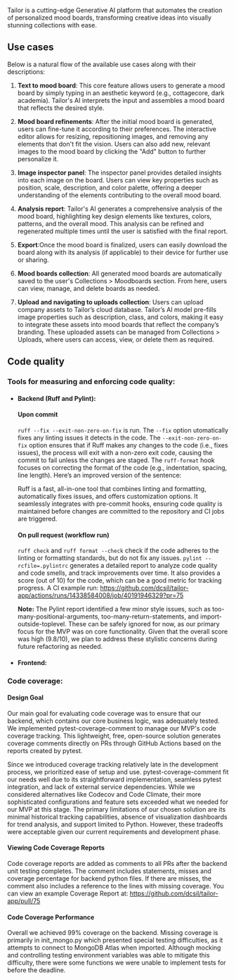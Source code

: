 Tailor is a cutting-edge Generative AI platform that automates the creation of personalized mood boards, transforming creative ideas into visually stunning collections with ease.

## Use cases
Below is a natural flow of the available use cases along with their descriptions:

1) **Text to mood board**: This core feature allows users to generate a mood board by simply typing in an aesthetic keyword (e.g., cottagecore, dark academia). Tailor's AI interprets the input and assembles a mood board that reflects the desired style.

2) **Mood board refinements**: After the initial mood board is generated, users can fine-tune it according to their preferences. The interactive editor allows for resizing, repositioning images, and removing any elements that don't fit the vision. Users can also add new, relevant images to the mood board by clicking the "Add" button to further personalize it.

3) **Image inspector panel**: The inspector panel provides detailed insights into each image on the board. Users can view key properties such as position, scale, description, and color palette, offering a deeper understanding of the elements contributing to the overall mood board.

4) **Analysis report**: Tailor's AI generates a comprehensive analysis of the mood board, highlighting key design elements like textures, colors, patterns, and the overall mood. This analysis can be refined and regenerated multiple times until the user is satisfied with the final report.

5) **Export**:Once the mood board is finalized, users can easily download the board along with its analysis (if applicable) to their device for further use or sharing.

6) **Mood boards collection**:  All generated mood boards are automatically saved to the user's Collections > Moodboards section. From here, users can view, manage, and delete boards as needed.

7) **Upload and navigating to uploads collection**: Users can upload company assets to Tailor’s cloud database. Tailor’s AI model pre-fills image properties such as description, class, and colors, making it easy to integrate these assets into mood boards that reflect the company’s branding. These uploaded assets can be managed from Collections > Uploads, where users can access, view, or delete them as required.

## Code quality

### Tools for measuring and enforcing code quality:
- #### Backend (Ruff and Pylint):

    #### Upon commit
    `ruff --fix --exit-non-zero-on-fix` is run. The `--fix` option utomatically fixes any linting issues it detects in the code. The `--exit-non-zero-on-fix` option ensures that if Ruff makes any changes to the code (i.e., fixes issues), the process will exit with a non-zero exit code, causing the commit to fail unless the changes are staged.
    The `ruff-format` hook focuses on correcting the format of the code (e.g., indentation, spacing, line length). 
    Here’s an improved version of the sentence:

    Ruff is a fast, all-in-one tool that combines linting and formatting, automatically fixes issues, and offers customization options. It seamlessly integrates with pre-commit hooks, ensuring code quality is maintained before changes are committed to the repository and CI jobs are triggered.

    #### On pull request (workflow run)
    `ruff check` and `ruff format --check` check if the code adheres to the linting or formatting standards, but do not fix any issues.
    `pylint --rcfile=.pylintrc` generates a detailed report to analyze code quality and code smells, and track improvements over time.
    It also provides a score (out of 10) for the code, which can be a good metric for tracking progress.
    A CI example run: https://github.com/dcsil/tailor-app/actions/runs/14338584008/job/40191946329?pr=75
  
   **Note:** The Pylint report identified a few minor style issues, such as too-many-positional-arguments, too-many-return-statements, and import-outside-toplevel. These can be safely ignored for now, as our primary focus for the MVP was on core functionality. Given that the overall score was high (9.8/10), we plan to address these stylistic concerns during future refactoring as needed.



- #### Frontend:

### Code coverage:

#### Design Goal
Our main goal for evaluating code coverage was to ensure that our backend, which contains our core business logic, was adequately tested. We implemented pytest-coverage-comment to manage our MVP's code coverage tracking. This lightweight, free, open-source solution generates coverage comments directly on PRs through GitHub Actions based on the reports created by pytest.

Since we introduced coverage tracking relatively late in the development process, we prioritized ease of setup and use. pytest-coverage-comment fit our needs well due to its straightforward implementation, seamless pytest integration, and lack of external service dependencies. While we considered alternatives like Codecov and Code Climate, their more sophisticated configurations and feature sets exceeded what we needed for our MVP at this stage. The primary limitations of our chosen solution are its minimal historical tracking capabilities, absence of visualization dashboards for trend analysis, and support limited to Python. However, these tradeoffs were acceptable given our current requirements and development phase.

#### Viewing Code Coverage Reports
Code coverage reports are added as comments to all PRs after the backend unit testing completes. The comment includes statements, misses and coverage percentage for backend python files. If there are misses, the comment also includes a reference to the lines with missing coverage. You can view an example Coverage Report at: https://github.com/dcsil/tailor-app/pull/75

#### Code Coverage Performance
Overall we achieved 99% coverage on the backend. Missing coverage is primarily in init_mongo.py which presented special testing difficulties, as it attempts to connect to MongoDB Atlas when imported. Although mocking and controlling testing environment variables was able to mitigate this difficulty, there were some functions we were unable to implement tests for before the deadline. 
